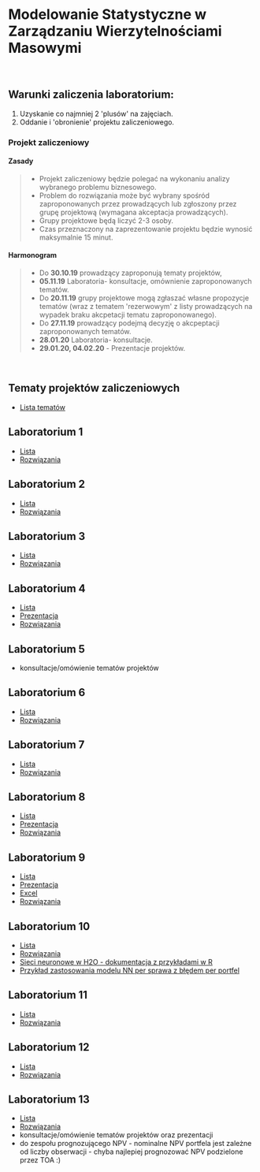 # Modelowanie Statystyczne w Zarządzaniu Wierzytelnościami Masowymi

<br>

## Warunki zaliczenia laboratorium:

1) Uzyskanie co najmniej 2 'plusów' na zajęciach.
2) Oddanie i 'obronienie' projektu zaliczeniowego.
### Projekt zaliczeniowy

#### Zasady
>- Projekt zaliczeniowy będzie polegać na wykonaniu analizy wybranego problemu biznesowego.
>- Problem do rozwiązania może być wybrany spośród zaproponowanych przez prowadzących lub zgłoszony przez grupę projektową (wymagana akceptacja prowadzących).
>- Grupy projektowe będą liczyć 2-3 osoby.
>- Czas przeznaczony na zaprezentowanie projektu będzie wynosić maksymalnie 15 minut.

#### Harmonogram

>- Do **30.10.19** prowadzący zaproponują tematy projektów,
>- **05.11.19** Laboratoria- konsultacje, omównienie zaproponowanych tematów.
>- Do **20.11.19** grupy projektowe mogą zgłaszać własne propozycje tematów (wraz z tematem 'rezerwowym' z listy prowadzących na wypadek braku akcpetacji tematu zaproponowanego).
>- Do **27.11.19** prowadzący podejmą decyzję o akcpeptacji zaproponowanych tematów.
>- **28.01.20** Laboratoria- konsultacje.
>- **29.01.20, 04.02.20** - Prezentacje projektów.

<br>

## Tematy projektów zaliczeniowych

- [Lista tematów](ListyZadan/tematyProjektów.md)

## Laboratorium 1

- [Lista](ListyZadan/01_ListaWprowadzenie.md)
- [Rozwiązania](ListyZadan/01_ListaRozwiazania.R)
 
## Laboratorium 2
 
 - [Lista](ListyZadan/02_ListaEksploracjaDanych.md)
 - [Rozwiązania](ListyZadan/02_ListaRozwiazania.R)
 
## Laboratorium 3

 - [Lista](ListyZadan/03_ListaAnalizaSkupien.md)
 - [Rozwiązania](ListyZadan/03_ListaRozwiazania.R)
 
## Laboratorium 4

 - [Lista](ListyZadan/04_ListaBłądPredykcji.md)
 - [Prezentacja](ListyZadan/04_PrezentacjaBłądPredykcji.pdf)
 - [Rozwiązania](ListyZadan/04_ListaRozwiazania.R)
 
## Laboratorium 5

 - konsultacje/omówienie tematów projektów
 
## Laboratorium 6
 
 - [Lista](ListyZadan/06_ListaDrzewaLasy.md)
 - [Rozwiązania](ListyZadan/06_ListaRozwiazania.R)
 
##  Laboratorium 7

 - [Lista](ListyZadan/07_ListaOutliersAndNAs.md)
 - [Rozwiązania](ListyZadan/07_ListaRozwiazania.R)
 
## Laboratorium 8
 
 - [Lista](ListyZadan/08_ListaPCA.md)
 - [Prezentacja](ListyZadan/08_PrezentacjaPCA.pdf)
 - [Rozwiązania](ListyZadan/08_ListaRozwiazania.R)

## Laboratorium 9

 - [Lista](ListyZadan/09_ListaRegresjaLiniowa.md)
 - [Prezentacja](ListyZadan/09_PrezentacjaRegresja.pdf)
 - [Excel](ListyZadan/09_RegresjaLiniowa.xlsx)
 - [Rozwiązania](ListyZadan/09_ListaRozwiazania.R)
 
 ## Laboratorium 10
 
  - [Lista](ListyZadan/10_ListaDoborCech.md)
  - [Rozwiązania](ListyZadan/10_ListaRozwiązania.R)
  - [Sieci neuronowe w H2O - dokumentacja z przykładami w R](ListyZadan/DeepLearningBooklet.pdf)
  - [Przykład zastosowania modelu NN per sprawa z błędem per portfel](ListyZadan/10_ListaNN.R)

 ## Laboratorium 11
 
  - [Lista](ListyZadan/11_ListaGLM.md)
  - [Rozwiązania](ListyZadan/11_ListaRozwiazania.R)
  
 ## Laboratorium 12
 
  - [Lista](ListyZadan/12_ListaGAM.md)
  - [Rozwiązania](ListyZadan/12_ListaRozwiazania.R)
  
 ## Laboratorium 13
 
  - [Lista](ListyZadan/13_ListaPorownywanie.md)
  - [Rozwiązania](ListyZadan/13_ListaRozwiazania.R)
  - konsultacje/omówienie tematów projektów oraz prezentacji
  - do zespołu prognozującego NPV - nominalne NPV portfela jest zależne od liczby obserwacji - chyba najlepiej prognozować NPV podzielone przez TOA :)
